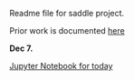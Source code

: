 Readme file for saddle project.

Prior work is documented [here](https://roberthart56.github.io/SCFAB/SC_lab/Projects/rotating_saddle/index.html)

**Dec 7.** 

[Jupyter Notebook for today](./Measurements/Dec7_data_nb.ipynb)


